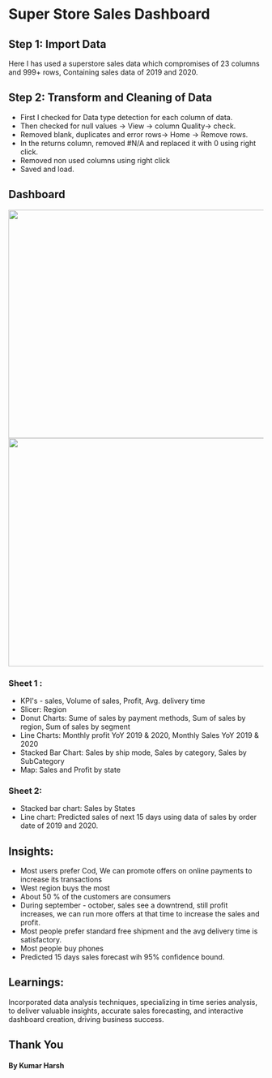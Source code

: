 # Super Store Sales Dashboard

## Step 1: Import Data

Here I has used a superstore sales data which compromises of 23 columns and 999+ rows, Containing sales data of 2019 and 2020.


## Step 2: Transform and Cleaning of Data

- First I checked for Data type detection for each column of data.
- Then checked for null values -> View -> column Quality-> check.
- Removed blank, duplicates and error rows-> Home -> Remove rows.
- In the returns column, removed #N/A and replaced it with 0 using right click.
- Removed non used columns using right click
- Saved and load.



## Dashboard

 <img src="https://github.com/khchoudhary8/biDashboard/assets/76583677/9fdd7062-ab3d-456b-ac4e-79c934b66860.jpg" width="800" height="450">

 
 <img src="https://github.com/khchoudhary8/biDashboard/assets/76583677/ee60c211-0ad8-497b-8380-7242a2959ddc.jpg" width="800" height="450">  
 


### Sheet 1 :

- KPI's - sales, Volume of sales, Profit, Avg. delivery time
- Slicer: Region
- Donut Charts: Sume of sales by payment methods, Sum of sales by region, Sum of sales by segment
- Line Charts: Monthly profit YoY 2019 & 2020, Monthly Sales YoY 2019 & 2020
- Stacked Bar Chart: Sales by ship mode, Sales by category, Sales by SubCategory
- Map: Sales and Profit by state


### Sheet 2:

- Stacked bar chart: Sales by States
-  Line chart: Predicted sales of next 15 days using data of sales by order date of 2019 and 2020.

## Insights: 

- Most users prefer Cod, We can promote offers on online payments to increase its transactions
- West region buys the most
- About 50 % of the customers are consumers
- During september - october, sales see a downtrend, still profit increases, we can run more offers at that time to increase the sales and profit.
- Most people prefer standard free shipment and the avg delivery time is satisfactory.
- Most people buy phones
- Predicted 15 days sales forecast wih 95% confidence bound.


## Learnings:

Incorporated data analysis techniques, specializing in time series analysis, to deliver valuable insights, accurate sales forecasting, and interactive dashboard creation, driving business success.


## Thank You
#### By Kumar Harsh
